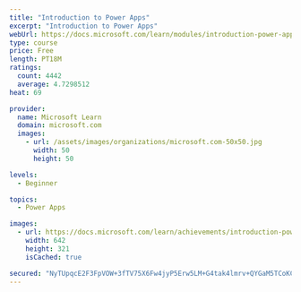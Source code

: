 ```yaml
---
title: "Introduction to Power Apps"
excerpt: "Introduction to Power Apps"
webUrl: https://docs.microsoft.com/learn/modules/introduction-power-apps/
type: course
price: Free
length: PT18M
ratings:
  count: 4442
  average: 4.7298512
heat: 69

provider:
  name: Microsoft Learn
  domain: microsoft.com
  images:
    - url: /assets/images/organizations/microsoft.com-50x50.jpg
      width: 50
      height: 50

levels:
  - Beginner

topics:
  - Power Apps

images:
  - url: https://docs.microsoft.com/learn/achievements/introduction-power-apps-social.png
    width: 642
    height: 321
    isCached: true

secured: "NyTUpqcE2F3FpVOW+3fTV75X6Fw4jyP5Erw5LM+G4tak4lmrv+QYGaM5TCoKC5hybgKySQIx1M3QzFIsir/3X9i+6hsNUKUg9iGlwjWL397qIrxpy9vwqlyYYe4f9RrhlX/4qh+FL8/SMS/gEKKc/lnC9GmWDCUmhYoSZ1n8ubBV7qL/J+TxFiL/t4r0EHE1Wi1Q4LnNSlPc4rRGvcJWU5vn3luZzKD7MupvMiiyizX5Ytq09QeG5cjAbdT1dRFL9dkV5mIyQNHoQ7S0CQPyhZTs3l7EyXy58bHZTFPWePjoQxZmTGLpif0WnJHV6uD5jUtpe0Ukr+7K1PkgQqsrnBBVJl39hVQoOe0uFmFSgWNrZhzeGkrZAW09hkmMBOCMPWEAEEaPybwDlk7T7XPRADkCsNSfL8CKvsLoe9A7mjU=;peQw2k8YcAUvVkR3oAt6mw=="
---
```


